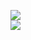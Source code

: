 [![](https://img.shields.io/badge/Made%20With-Github%20Spray-lightgrey.svg?style=for-the-badge&logo=github)](https://github.com/Annihil/github-spray#6202)  
[![](https://i.imgur.com/2DrTn0Z.gif)](https://github.com/Annihil/github-spray)